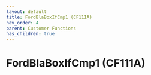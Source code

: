 ```yaml
---
layout: default
title: FordBlaBoxIfCmp1 (CF111A)
nav_order: 4
parent: Customer Functions
has_children: true
---
```

# FordBlaBoxIfCmp1 (CF111A)
